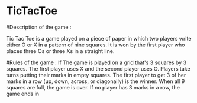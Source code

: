 # TicTacToe
#Description of the game : 

Tic Tac Toe is a  game played on a piece of paper in which two players write either O or X in a pattern of nine squares.
It is won by the first player who places three Os or three Xs in a straight line.

#Rules of the game :
If The game is played on a grid that's 3 squares by 3 squares.
The first player uses X and the second player uses O. Players take turns putting their marks in empty squares.
The first player to get 3 of her marks in a row (up, down, across, or diagonally) is the winner.
When all 9 squares are full, the game is over. If no player has 3 marks in a row, the game ends in
